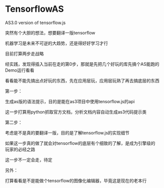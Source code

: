 # TensorflowAS
AS3.0 version of tensorflow.js

突然有个大胆的想法，想要翻译一版tensorflow

机器学习是未来不可逆的大趋势，还是得好好学习才行

目前打算两步走战略

经实践，发现得插入当前在走的第0步，那就是先把几个好玩的库先搞个AS能跑的Demo运行看看

看看能不能先搞出点好玩的东西，先在应用层玩，应用层玩熟了再去搞底层的东西

第一步：

生成as版的语法提示，目的是能在as3项目中使用tensorflow.js的api

这一步打算用python抓取官方文档，分析文档内容自动生成as3代码提示类


第二步：

考虑是不是真的要翻译一版，目的是了解tensorflow.js的实现细节

如果这一步真的做了就会对tensorflow的底层有个细致的了解，是成为引擎级的玩家的必经之路

这一步不一定会走，待定


另外：

打算看看是不是能做个tensorflow的图像化编辑器，毕竟这是现在的老本行

